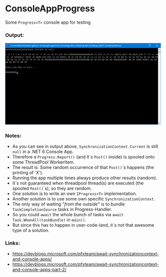# ConsoleAppProgress

Some `Progress<T>` console app for testing

### Output:
![Output](img/output.png)

### Notes:
- As you can see in output above, `SynchronizationContext.Current` is still `null` in a .NET 6 Console App.
- Therefore a `Progress.Report()` (and it´s `Post()` inside) is spooled onto some ThreadPool WorkerItem.
- The result is: Some random occurrence of that `Post()`´s happens (the printing of 'X').
- Running the app multiple times always produce other results (random).
- It´s not guaranteed _when_ threadpool thread(s) are executed (the spooled `Post()`´s), so they are random.
- One solution is to write an own `IProgress<T>` implementation.
- Another solution is to use some own specific `SynchronizationContext`.
- The only way of waiting "_from the outside_" is to bundle `TaskCompletionSource` tasks in Progress-Handler.
- So you could `await` the whole bunch of tasks via `await Task.WhenAll(taskBundle)` in `main()`.
- But since this has to happen in user-code-land, it´s not that awesome type of a solution.

### Links:
- https://devblogs.microsoft.com/pfxteam/await-synchronizationcontext-and-console-apps/
- https://devblogs.microsoft.com/pfxteam/await-synchronizationcontext-and-console-apps-part-2/
